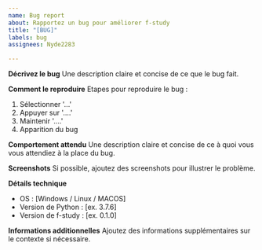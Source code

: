 ```yaml
---
name: Bug report
about: Rapportez un bug pour améliorer f-study
title: "[BUG]"
labels: bug
assignees: Nyde2283

---
```


**Décrivez le bug**
Une description claire et concise de ce que le bug fait.

**Comment le reproduire**
Etapes pour reproduire le bug :
1. Sélectionner '...'
2. Appuyer sur '....'
3. Maintenir '....'
4. Apparition du bug

**Comportement attendu**
Une description claire et concise de ce à quoi vous vous attendiez à la place du bug.

**Screenshots**
Si possible, ajoutez des screenshots pour illustrer le problème.

**Détails technique**
 - OS : [Windows / Linux / MACOS]
 - Version de Python : [ex. 3.7.6]
 - Version de f-study : [ex. 0.1.0]

**Informations additionnelles**
Ajoutez des informations supplémentaires sur le contexte si nécessaire.
